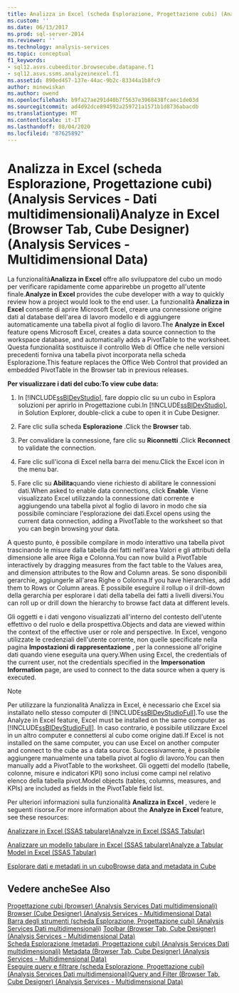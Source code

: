 ```yaml
---
title: Analizza in Excel (scheda Esplorazione, Progettazione cubi) (Analysis Services-Dati multidimensionali) | Microsoft Docs
ms.custom: ''
ms.date: 06/13/2017
ms.prod: sql-server-2014
ms.reviewer: ''
ms.technology: analysis-services
ms.topic: conceptual
f1_keywords:
- sql12.asvs.cubeeditor.browsecube.datapane.f1
- sql12.asvs.ssms.analyzeinexcel.f1
ms.assetid: 890ed457-137e-44ac-9b2c-83344a1b8fc9
author: minewiskan
ms.author: owend
ms.openlocfilehash: b9fa27ae291d40b7f5637e3968438fcaec1de03d
ms.sourcegitcommit: ad4d92dce894592a259721a1571b1d8736abacdb
ms.translationtype: MT
ms.contentlocale: it-IT
ms.lasthandoff: 08/04/2020
ms.locfileid: "87625892"
---
```

# <a name="analyze-in-excel-browser-tab-cube-designer-analysis-services---multidimensional-data"></a><span data-ttu-id="2d3df-102">Analizza in Excel (scheda Esplorazione, Progettazione cubi) (Analysis Services - Dati multidimensionali)</span><span class="sxs-lookup"><span data-stu-id="2d3df-102">Analyze in Excel (Browser Tab, Cube Designer) (Analysis Services - Multidimensional Data)</span></span>
  <span data-ttu-id="2d3df-103">La funzionalità**Analizza in Excel** offre allo sviluppatore del cubo un modo per verificare rapidamente come apparirebbe un progetto all'utente finale.</span><span class="sxs-lookup"><span data-stu-id="2d3df-103">**Analyze in Excel** provides the cube developer with a way to quickly review how a project would look to the end user.</span></span> <span data-ttu-id="2d3df-104">La funzionalità **Analizza in Excel** consente di aprire Microsoft Excel, creare una connessione origine dati al database dell'area di lavoro modello e di aggiungere automaticamente una tabella pivot al foglio di lavoro.</span><span class="sxs-lookup"><span data-stu-id="2d3df-104">The **Analyze in Excel** feature opens Microsoft Excel, creates a data source connection to the workspace database, and automatically adds a PivotTable to the worksheet.</span></span> <span data-ttu-id="2d3df-105">Questa funzionalità sostituisce il controllo Web di Office che nelle versioni precedenti forniva una tabella pivot incorporata nella scheda Esplorazione.</span><span class="sxs-lookup"><span data-stu-id="2d3df-105">This feature replaces the Office Web Control that provided an embedded PivotTable in the Browser tab in previous releases.</span></span>  
  
 <span data-ttu-id="2d3df-106">**Per visualizzare i dati del cubo:**</span><span class="sxs-lookup"><span data-stu-id="2d3df-106">**To view cube data:**</span></span>  
  
1.  <span data-ttu-id="2d3df-107">In [!INCLUDE[ssBIDevStudio](../includes/ssbidevstudio-md.md)], fare doppio clic su un cubo in Esplora soluzioni per aprirlo in Progettazione cubi.</span><span class="sxs-lookup"><span data-stu-id="2d3df-107">In [!INCLUDE[ssBIDevStudio](../includes/ssbidevstudio-md.md)], in Solution Explorer, double-click a cube to open it in Cube Designer.</span></span>  
  
2.  <span data-ttu-id="2d3df-108">Fare clic sulla scheda **Esplorazione** .</span><span class="sxs-lookup"><span data-stu-id="2d3df-108">Click the **Browser** tab.</span></span>  
  
3.  <span data-ttu-id="2d3df-109">Per convalidare la connessione, fare clic su **Riconnetti** .</span><span class="sxs-lookup"><span data-stu-id="2d3df-109">Click **Reconnect** to validate the connection.</span></span>  
  
4.  <span data-ttu-id="2d3df-110">Fare clic sull'icona di Excel nella barra dei menu.</span><span class="sxs-lookup"><span data-stu-id="2d3df-110">Click the Excel icon in the menu bar.</span></span>  
  
5.  <span data-ttu-id="2d3df-111">Fare clic su **Abilita**quando viene richiesto di abilitare le connessioni dati.</span><span class="sxs-lookup"><span data-stu-id="2d3df-111">When asked to enable data connections, click **Enable**.</span></span> <span data-ttu-id="2d3df-112">Viene visualizzato Excel utilizzando la connessione dati corrente e aggiungendo una tabella pivot al foglio di lavoro in modo che sia possibile cominciare l'esplorazione dei dati.</span><span class="sxs-lookup"><span data-stu-id="2d3df-112">Excel opens using the current data connection, adding a PivotTable to the worksheet so that you can begin browsing your data.</span></span>  
  
 <span data-ttu-id="2d3df-113">A questo punto, è possibile compilare in modo interattivo una tabella pivot trascinando le misure dalla tabella dei fatti nell'area Valori e gli attributi della dimensione alle aree Riga e Colonna.</span><span class="sxs-lookup"><span data-stu-id="2d3df-113">You can now build a PivotTable interactively by dragging measures from the fact table to the Values area, and dimension attributes to the Row and Column areas.</span></span> <span data-ttu-id="2d3df-114">Se sono disponibili gerarchie, aggiungerle all'area Righe o Colonna.</span><span class="sxs-lookup"><span data-stu-id="2d3df-114">If you have hierarchies, add them to Rows or Column areas.</span></span> <span data-ttu-id="2d3df-115">È possibile eseguire il rollup o il drill-down della gerarchia per esplorare i dati della tabella dei fatti a livelli diversi.</span><span class="sxs-lookup"><span data-stu-id="2d3df-115">You can roll up or drill down the hierarchy to browse fact data at different levels.</span></span>  
  
 <span data-ttu-id="2d3df-116">Gli oggetti e i dati vengono visualizzati all'interno del contesto dell'utente effettivo o del ruolo e della prospettiva.</span><span class="sxs-lookup"><span data-stu-id="2d3df-116">Objects and data are viewed within the context of the effective user or role and perspective.</span></span> <span data-ttu-id="2d3df-117">In Excel, vengono utilizzate le credenziali dell'utente corrente, non quelle specificate nella pagina **Impostazioni di rappresentazione** , per la connessione all'origine dati quando viene eseguita una query.</span><span class="sxs-lookup"><span data-stu-id="2d3df-117">When using Excel, the credentials of the current user, not the credentials specified in the **Impersonation Information** page, are used to connect to the data source when a query is executed.</span></span>  
  
> [!NOTE]  
>  <span data-ttu-id="2d3df-118">Per utilizzare la funzionalità Analizza in Excel, è necessario che Excel sia installato nello stesso computer di [!INCLUDE[ssBIDevStudioFull](../includes/ssbidevstudiofull-md.md)].</span><span class="sxs-lookup"><span data-stu-id="2d3df-118">To use the Analyze in Excel feature, Excel must be installed on the same computer as [!INCLUDE[ssBIDevStudioFull](../includes/ssbidevstudiofull-md.md)].</span></span> <span data-ttu-id="2d3df-119">In caso contrario, è possibile utilizzare Excel in un altro computer e connettersi al cubo come origine dati.</span><span class="sxs-lookup"><span data-stu-id="2d3df-119">If Excel is not installed on the same computer, you can use Excel on another computer and connect to the cube as a data source.</span></span> <span data-ttu-id="2d3df-120">Successivamente, è possibile aggiungere manualmente una tabella pivot al foglio di lavoro.</span><span class="sxs-lookup"><span data-stu-id="2d3df-120">You can then manually add a PivotTable to the worksheet.</span></span> <span data-ttu-id="2d3df-121">Gli oggetti del modello (tabelle, colonne, misure e indicatori KPI) sono inclusi come campi nel relativo elenco della tabella pivot.</span><span class="sxs-lookup"><span data-stu-id="2d3df-121">Model objects (tables, columns, measures, and KPIs) are included as fields in the PivotTable field list.</span></span>  
  
 <span data-ttu-id="2d3df-122">Per ulteriori informazioni sulla funzionalità **Analizza in Excel** , vedere le seguenti risorse.</span><span class="sxs-lookup"><span data-stu-id="2d3df-122">For more information about the **Analyze in Excel** feature, see these resources:</span></span>  
  
 [<span data-ttu-id="2d3df-123">Analizzare in Excel &#40;SSAS tabulare&#41;</span><span class="sxs-lookup"><span data-stu-id="2d3df-123">Analyze in Excel &#40;SSAS Tabular&#41;</span></span>](tabular-models/analyze-in-excel-ssas-tabular.md)  
  
 [<span data-ttu-id="2d3df-124">Analizzare un modello tabulare in Excel &#40;SSAS tabulare&#41;</span><span class="sxs-lookup"><span data-stu-id="2d3df-124">Analyze a Tabular Model in Excel &#40;SSAS Tabular&#41;</span></span>](tabular-models/analyze-a-tabular-model-in-excel-ssas-tabular.md)  
  
 [<span data-ttu-id="2d3df-125">Esplorare dati e metadati in un cubo</span><span class="sxs-lookup"><span data-stu-id="2d3df-125">Browse data and metadata in Cube</span></span>](multidimensional-models/browse-data-and-metadata-in-cube.md)  
  
## <a name="see-also"></a><span data-ttu-id="2d3df-126">Vedere anche</span><span class="sxs-lookup"><span data-stu-id="2d3df-126">See Also</span></span>  
 <span data-ttu-id="2d3df-127">[Progettazione cubi &#40;browser&#41; &#40;Analysis Services Dati multidimensionali&#41;](browser-cube-designer-analysis-services-multidimensional-data.md) </span><span class="sxs-lookup"><span data-stu-id="2d3df-127">[Browser &#40;Cube Designer&#41; &#40;Analysis Services - Multidimensional Data&#41;](browser-cube-designer-analysis-services-multidimensional-data.md) </span></span>  
 <span data-ttu-id="2d3df-128">[Barra degli strumenti &#40;scheda Esplorazione, Progettazione cubi&#41; &#40;Analysis Services Dati multidimensionali&#41;](toolbar-browser-tab-cube-designer-analysis-services-multidimensional-data.md) </span><span class="sxs-lookup"><span data-stu-id="2d3df-128">[Toolbar &#40;Browser Tab, Cube Designer&#41; &#40;Analysis Services - Multidimensional Data&#41;](toolbar-browser-tab-cube-designer-analysis-services-multidimensional-data.md) </span></span>  
 <span data-ttu-id="2d3df-129">[Scheda Esplorazione &#40;metadati, Progettazione cubi&#41; &#40;Analysis Services Dati multidimensionali&#41;](metadata-browser-tab-cube-designer-analysis-services-multidimensional-data.md) </span><span class="sxs-lookup"><span data-stu-id="2d3df-129">[Metadata &#40;Browser Tab, Cube Designer&#41; &#40;Analysis Services - Multidimensional Data&#41;](metadata-browser-tab-cube-designer-analysis-services-multidimensional-data.md) </span></span>  
 [<span data-ttu-id="2d3df-130">Eseguire query e filtrare &#40;scheda Esplorazione, Progettazione cubi&#41; &#40;Analysis Services Dati multidimensionali&#41;</span><span class="sxs-lookup"><span data-stu-id="2d3df-130">Query and Filter &#40;Browser Tab, Cube Designer&#41; &#40;Analysis Services - Multidimensional Data&#41;</span></span>](query-filter-browser-cube-designer-analysis-services-multidimensional-data.md)  
  
  
